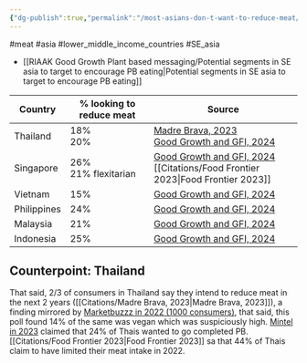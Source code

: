 ```yaml
---
{"dg-publish":true,"permalink":"/most-asians-don-t-want-to-reduce-meat/","tags":["#meat","#asia","#lower_middle_income_countries","#SE_asia"],"created":"2025-10-23T17:42:42.859+01:00","updated":"2025-10-23T18:06:08.643+01:00"}
---
```


#meat #asia #lower_middle_income_countries #SE_asia 

- [[RIAAK Good Growth Plant based messaging/Potential segments in SE asia to target to encourage PB eating\|Potential segments in SE asia to target to encourage PB eating]]

| Country     | % looking to reduce meat | Source                                                                                                                                                                                                                                                                       |
| ----------- | ------------------------ | ---------------------------------------------------------------------------------------------------------------------------------------------------------------------------------------------------------------------------------------------------------------------------- |
| Thailand    | 18%<br>20%               | [Madre Brava, 2023](https://madrebrava.org/media/pages/insight/d926721204-1702551375/madre-thailand_strategy-research-in-thailand_14dec23.pdf)<br>[Good Growth and GFI, 2024](https://gfi-apac.org/decoding-demand-the-appetite-for-alternative-proteins-in-southeast-asia/) |
| Singapore   | 26%<br>21% flexitarian   | [Good Growth and GFI, 2024](https://gfi-apac.org/decoding-demand-the-appetite-for-alternative-proteins-in-southeast-asia/)<br>[[Citations/Food Frontier 2023\|Food Frontier 2023]]                                                                                                                         |
| Vietnam     | 15%<br>                  | [Good Growth and GFI, 2024](https://gfi-apac.org/decoding-demand-the-appetite-for-alternative-proteins-in-southeast-asia/)                                                                                                                                                   |
| Philippines | 24%<br>                  | [Good Growth and GFI, 2024](https://gfi-apac.org/decoding-demand-the-appetite-for-alternative-proteins-in-southeast-asia/)                                                                                                                                                   |
| Malaysia    | 21%                      | [Good Growth and GFI, 2024](https://gfi-apac.org/decoding-demand-the-appetite-for-alternative-proteins-in-southeast-asia/)                                                                                                                                                   |
| Indonesia   | 25%                      | [Good Growth and GFI, 2024](https://gfi-apac.org/decoding-demand-the-appetite-for-alternative-proteins-in-southeast-asia/)                                                                                                                                                   |
## Counterpoint: Thailand
That said, 2/3 of consumers in Thailand say they intend to reduce meat in the next 2 years ([[Citations/Madre Brava, 2023\|Madre Brava, 2023]]), a finding mirrored by [Marketbuzzz in 2022 (1000 consumers)](https://www.bangkokpost.com/business/general/2404703/plant-based-meat-innovations-in-demand#:~:text=The%20main%20motivations%20are,or%20to%20lose%20weight), that said, this poll found 14% of the same was vegan which was suspiciously high. [Mintel in 2023](https://www.mintel.com/press-centre/mintel-over-half-of-thai-consumers-are-committed-to-taking-healthy-eating-into-their-own-hands-but-budgets-create-barriers/#:~:text=Over%20half%20of%20Thais,healthily%20but%20budgets%20create) claimed that 24% of Thais wanted to go completed PB. [[Citations/Food Frontier 2023\|Food Frontier 2023]] sa that 44% of Thais claim to have limited their meat intake in 2022.


